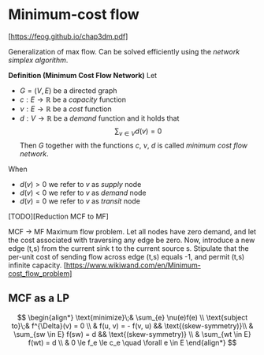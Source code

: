 # Minimum-cost flow

[https://feog.github.io/chap3dm.pdf]

Generalization of max flow. Can be solved efficiently using the *network simplex algorithm*.


**Definition (Minimum Cost Flow Network)**
Let
 - $G = (V, E)$ be a directed graph
 - $c : E \to \mathbb{R}$ be a *capacity* function
 - $\nu : E \to \mathbb{R}$ be a *cost* function
 - $d : V \to \mathbb{R}$ be a *demand* function and it holds that
 $$ \sum_{v \in V} d(v) = 0 $$
Then $G$ together with the functions $c$, $\nu$, $d$ is called
*minimum cost flow network*.

When
- $d(v) > 0$ we refer to $v$ as *supply* node
- $d(v) < 0$ we refer to $v$ as *demand* node
- $d(v) = 0$ we refer to $v$ as *transit* node



[TODO][Reduction MCF to MF]

MCF -> MF
Maximum flow problem. Let all nodes have zero demand, and let the cost associated with traversing any edge be zero. Now, introduce a new edge (t,s) from the current sink t to the current source s. Stipulate that the per-unit cost of sending flow across edge (t,s) equals -1, and permit (t,s) infinite capacity. [https://www.wikiwand.com/en/Minimum-cost_flow_problem]


## MCF as a LP

$$
\begin{align*}
    \text{minimize}\;&  \sum_{e} \nu(e)f(e) \\
    \text{subject to}\;&    f^{\Delta}(v) = 0 \\
    & f(u, v) = - f(v, u)  && \text{(skew-symmetry)}\\ 
    & \sum_{sw \in E} f(sw) = d && \text{(skew-symmetry)} \\
    & \sum_{wt \in E} f(wt) = d \\
    & 0 \le f_e \le c_e \quad \forall e \in E
\end{align*}
$$